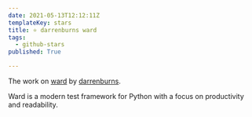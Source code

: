 ```yaml
---
date: 2021-05-13T12:12:11Z
templateKey: stars
title: ⭐ darrenburns ward
tags:
  - github-stars
published: True

---
```


The work on [ward](https://github.com/darrenburns/ward) by [darrenburns](https://github.com/darrenburns).

Ward is a modern test framework for Python with a focus on productivity and readability.
